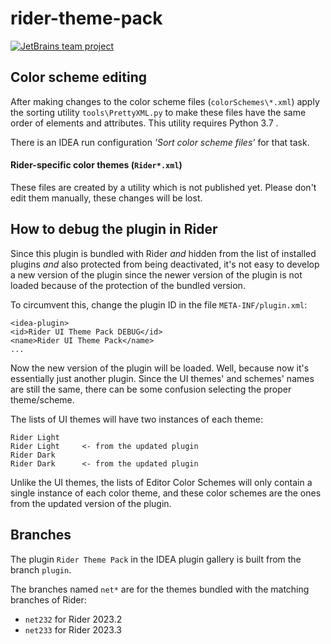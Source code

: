 # rider-theme-pack

[![JetBrains team project](https://jb.gg/badges/team.svg)](https://confluence.jetbrains.com/display/ALL/JetBrains+on+GitHub)

## Color scheme editing

After making changes to the color scheme files (`colorSchemes\*.xml`) apply the sorting utility
`tools\PrettyXML.py` to make these files have the same order of elements and attributes. 
This utility requires Python 3.7 . 

There is an IDEA run configuration *'Sort color scheme files'* for that task.

#### Rider-specific color themes (`Rider*.xml`)

These files are created by a utility which is not published yet. Please don't edit them manually, 
these changes will be lost.

## How to debug the plugin in Rider

Since this plugin is bundled with Rider *and* hidden from the list of installed plugins *and* also protected from being
deactivated, it's not easy to develop a new version of the plugin since the newer version of the plugin is not loaded 
because of the protection of the bundled version.

To circumvent this, change the plugin ID in the file `META-INF/plugin.xml`:
    
    <idea-plugin>
    <id>Rider UI Theme Pack DEBUG</id>
    <name>Rider UI Theme Pack</name>
    ...

Now the new version of the plugin will be loaded. Well, because now it's essentially just another plugin. Since 
the UI themes' and schemes' names are still the same, there can be some confusion selecting the proper theme/scheme. 

The lists of UI themes will have two instances of each theme:

    Rider Light
    Rider Light     <- from the updated plugin
    Rider Dark
    Rider Dark      <- from the updated plugin

Unlike the UI themes, the lists of Editor Color Schemes will only contain a single instance of each color theme, 
and these color schemes are the ones from the updated version of the plugin.

## Branches

The plugin `Rider Theme Pack` in the IDEA plugin gallery is built from the branch `plugin`. 

The branches named `net*` are for the themes bundled with the matching branches of Rider:
* `net232` for Rider 2023.2
* `net233` for Rider 2023.3